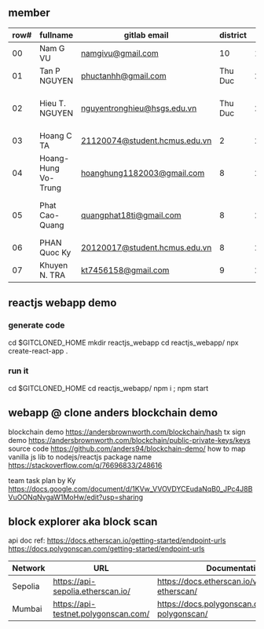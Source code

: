 ## member

| row# | fullname            | gitlab email                  | district | birth | git                                              |
|------| ------------------- | ----------------------------- | -------- | ----- | ------------------------------------------------ |
| 00   | Nam G VU            | namgivu@gmail.com             | 10       | 1982  | gitlab namgivu, github namgivu                   |
| 01   | Tan P NGUYEN        | phuctanhh@gmail.com           | Thu Duc  | 2003  | gitlab phuctanhh                                 |
| 02   | Hieu T. NGUYEN      | nguyentronghieu@hsgs.edu.vn   | Thu Duc  | 2003  | gitlab hieunguyen.cs, github hieunguyen.cs       |
| 03   | Hoang C TA          | 21120074@student.hcmus.edu.vn | 2        | 2003  | gitlab Heyesvz, github Heyesvz                   |
| 04   | Hoang-Hung Vo-Trung | hoanghung1182003@gmail.com    | 8        | 2003  | gitlab HungBacktracking, github HungBacktracking |
| 05   | Phat Cao-Quang      | quangphat18ti@gmail.com       | 8        | 2003  | gitlab quangphat18ti, github quangphat18ti       |
| 06   | PHAN Quoc Ky        | 20120017@student.hcmus.edu.vn | 8        | 2002  | github quocky                                    |
| 07   | Khuyen N. TRA       | kt7456158@gmail.com           | 9        | 2002  | gitlab Ktra-sssc, github Ktra-sssc               |


## reactjs webapp demo 

### generate code
cd $GITCLONED_HOME
    mkdir reactjs_webapp
    cd reactjs_webapp/
        npx create-react-app .

### run it 
cd $GITCLONED_HOME
    cd reactjs_webapp/
    npm i ; npm start 


## webapp @ clone anders blockchain demo 
blockchain demo https://andersbrownworth.com/blockchain/hash
tx sign demo    https://andersbrownworth.com/blockchain/public-private-keys/keys
    source code https://github.com/anders94/blockchain-demo/
    how to map vanilla js lib to nodejs/reactjs package name https://stackoverflow.com/q/76696833/248616

team task plan by Ky https://docs.google.com/document/d/1KVw_VVOVDYCEudaNqB0_JPc4J8BVuOONqNvgaW1MoHw/edit?usp=sharing


## block explorer aka block scan
api doc ref:
https://docs.etherscan.io/getting-started/endpoint-urls
https://docs.polygonscan.com/getting-started/endpoint-urls

| Network | URL                                   | Documentation                                      | Faucet                             |
|---------|---------------------------------------|----------------------------------------------------|------------------------------------|
| Sepolia | https://api-sepolia.etherscan.io/     | https://docs.etherscan.io/v/sepolia-etherscan/     | https://sepoliafaucet.com/         |
| Mumbai  | https://api-testnet.polygonscan.com/  | https://docs.polygonscan.com/v/mumbai-polygonscan/ | https://faucet.polygon.technology/ |
